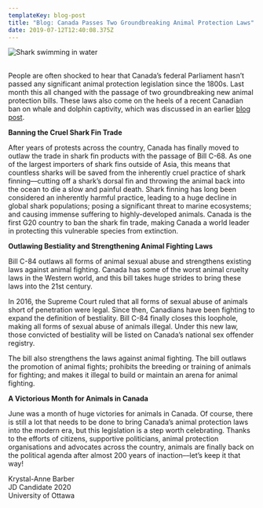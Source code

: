 ```yaml
---
templateKey: blog-post
title: "Blog: Canada Passes Two Groundbreaking Animal Protection Laws"
date: 2019-07-12T12:40:08.375Z
---
```

![Shark swimming in water](/img/blog.jpg "Blog: Canada Passes Two Groundbreaking Animal Protection Laws")

<!--StartFragment-->

\
People are often shocked to hear that Canada’s federal Parliament hasn’t passed any significant animal protection legislation since the 1800s. Last month this all changed with the passage of two groundbreaking new animal protection bills. These laws also come on the heels of a recent Canadian ban on whale and dolphin captivity, which was discussed in an earlier [blog post](https://advocates-for-animals.com/blog/159).

**Banning the Cruel Shark Fin Trade**

After years of protests across the country, Canada has finally moved to outlaw the trade in shark fin products with the passage of Bill C-68. As one of the largest importers of shark fins outside of Asia, this means that countless sharks will be saved from the inherently cruel practice of shark finning––cutting off a shark’s dorsal fin and throwing the animal back into the ocean to die a slow and painful death. Shark finning has long been considered an inherently harmful practice, leading to a huge decline in global shark populations; posing a significant threat to marine ecosystems; and causing immense suffering to highly-developed animals. Canada is the first G20 country to ban the shark fin trade, making Canada a world leader in protecting this vulnerable species from extinction.

**Outlawing Bestiality and Strengthening Animal Fighting Laws**

Bill C-84 outlaws all forms of animal sexual abuse and strengthens existing laws against animal fighting. Canada has some of the worst animal cruelty laws in the Western world, and this bill takes huge strides to bring these laws into the 21st century.

In 2016, the Supreme Court ruled that all forms of sexual abuse of animals short of penetration were legal. Since then, Canadians have been fighting to expand the definition of bestiality. Bill C-84 finally closes this loophole, making all forms of sexual abuse of animals illegal. Under this new law, those convicted of bestiality will be listed on Canada’s national sex offender registry.

The bill also strengthens the laws against animal fighting. The bill outlaws the promotion of animal fights; prohibits the breeding or training of animals for fighting; and makes it illegal to build or maintain an arena for animal fighting.

**A Victorious Month for Animals in Canada**

June was a month of huge victories for animals in Canada. Of course, there is still a lot that needs to be done to bring Canada’s animal protection laws into the modern era, but this legislation is a step worth celebrating. Thanks to the efforts of citizens, supportive politicians, animal protection organisations and advocates across the country, animals are finally back on the political agenda after almost 200 years of inaction––let’s keep it that way!

Krystal-Anne Barber\
JD Candidate 2020\
University of Ottawa

<!--EndFragment-->
